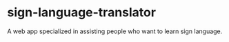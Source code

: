 # sign-language-translator
A web app specialized in assisting people who want to learn sign language.
